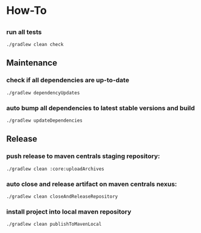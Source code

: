 # How-To
## 
### run all tests

	./gradlew clean check

## Maintenance
### check if all dependencies are up-to-date

    ./gradlew dependencyUpdates

### auto bump all dependencies to latest stable versions and build

    ./gradlew updateDependencies
    
## Release
### push release to maven centrals staging repository:

	./gradlew clean :core:uploadArchives
	
### auto close and release artifact on maven centrals nexus:

	./gradlew clean closeAndReleaseRepository
    
### install project into local maven repository

	./gradlew clean publishToMavenLocal

